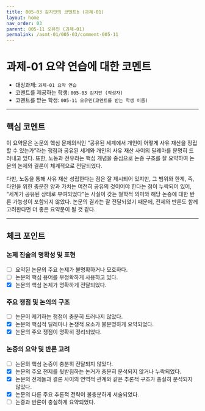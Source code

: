 ```yaml
---
title: 005-03 김지안의 코멘트b (과제-01) 
layout: home
nav_order: 03
parent: 005-11 오유민 (과제-01)
permalink: /asmt-01/005-03/comment-005-11
---
```


# 과제-01 요약 연습에 대한 코멘트

- 대상과제: `과제-01 요약 연습`
- 코멘트를 제공하는 학생: `005-03 김지안 (작성자)` 
- 코멘트를 받는 학생: `005-11 오유민(코멘트를 받는 학생 이름)` 

---

## 핵심 코멘트

이 요약문은 논문의 핵심 문제의식인 “공유된 세계에서 개인이 어떻게 사유 재산을 정립할 수 있는가”라는 쟁점과 공유된 세계와 개인의 사유 재산 사이의 딜레마를 분명히 드러내고 있다. 또한, 노동과 전유라는 핵심 개념을 중심으로 논증 구조를 잘 요약하여 논문의 논제와 결론이 체계적으로 전달되었다. 

다만, 노동을 통해 사유 재산 성립한다는 점은 잘 제시되어 있지만, 그 범위와 한계, 즉, 타인을 위한 충분한 양과 가치는 여전히 공유의 것이어야 한다는 점이 누락되어 있어, “세계가 공유된 상태로 부여되었다”는 사실이 갖는 철학적 의미와 해당 논증에 대한 반론 가능성이 포함되지 않았다. 논문의 결과는 잘 전달되었기 때문에, 전제와 반론도 함께 고려한다면 더 좋은 요약문이 될 것 같다. 

---

## 체크 포인트

### 논제 진술의 명확성 및 표현  
- [ ] 요약된 논문의 주요 논제가 불명확하거나 모호하다.  
- [ ] 논문의 핵심 용어를 부정확하게 사용하고 있다.  
- [x] 논문의 핵심 논제가 명확하게 전달되었다.  

### 주요 쟁점 및 논의의 구조  
- [ ] 논문이 제기하는 쟁점이 충분히 드러나지 않았다.  
- [x] 논문의 핵심적 딜레마나 논쟁적 요소가 불분명하게 요약되었다.  
- [x] 논문의 주요 쟁점이 명확히 정리되었다.  

### 논증의 요약 및 반론 고려  
- [ ] 논문의 핵심 논증이 충분히 전달되지 않았다.  
- [x] 논문의 주요 전제를 뒷받침하는 논거가 충분히 분석되지 않거나 누락되었다.  
- [x] 논문의 전제들과 결론 사이의 연역적 관계와 같은 추론적 구조가 충실히 분석되지 않았다.  
- [x] 논문의 다른 주요 추론적 전략이 불충분하게 서술되었다.
- [ ] 논증과 반론이 충실하게 요약되었다. 